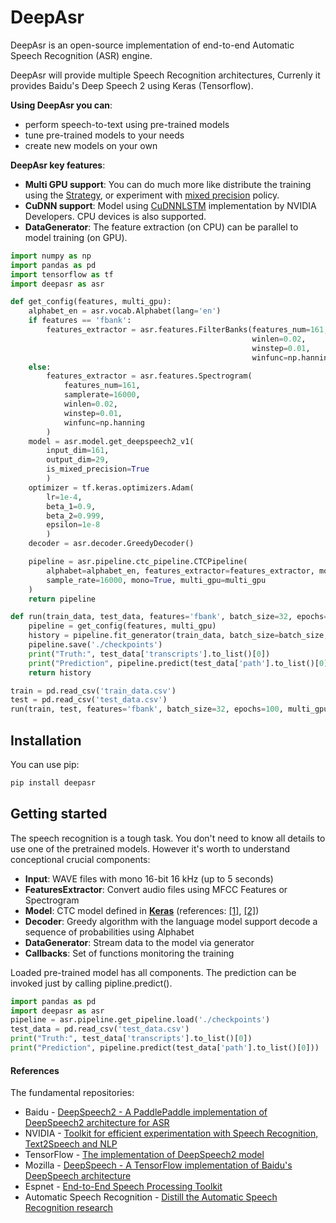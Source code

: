 # DeepAsr
DeepAsr is an open-source implementation of end-to-end Automatic Speech Recognition (ASR) engine. 

DeepAsr will provide multiple Speech Recognition architectures, Currenly it provides Baidu's Deep Speech 2 using Keras (Tensorflow).

**Using DeepAsr you can**:
- perform speech-to-text using pre-trained models
- tune pre-trained models to your needs
- create new models on your own 

**DeepAsr key features**:
- **Multi GPU support**: You can do much more like distribute the training using the [Strategy](https://www.tensorflow.org/guide/distributed_training), or experiment with [mixed precision](https://www.tensorflow.org/api_docs/python/tf/keras/mixed_precision/experimental/Policy) policy.
- **CuDNN support**: Model using [CuDNNLSTM](https://keras.io/layers/recurrent/) implementation by NVIDIA Developers. CPU devices is also supported.
- **DataGenerator**: The feature extraction (on CPU) can be parallel to model training (on GPU).


```python
import numpy as np
import pandas as pd
import tensorflow as tf
import deepasr as asr

def get_config(features, multi_gpu):
    alphabet_en = asr.vocab.Alphabet(lang='en')
    if features == 'fbank':
        features_extractor = asr.features.FilterBanks(features_num=161,
                                                      winlen=0.02,
                                                      winstep=0.01,
                                                      winfunc=np.hanning)
    else:
        features_extractor = asr.features.Spectrogram(
            features_num=161,
            samplerate=16000,
            winlen=0.02,
            winstep=0.01,
            winfunc=np.hanning
        )
    model = asr.model.get_deepspeech2_v1(
        input_dim=161,
        output_dim=29,
        is_mixed_precision=True
        )
    optimizer = tf.keras.optimizers.Adam(
        lr=1e-4,
        beta_1=0.9,
        beta_2=0.999,
        epsilon=1e-8
        )
    decoder = asr.decoder.GreedyDecoder()

    pipeline = asr.pipeline.ctc_pipeline.CTCPipeline(
        alphabet=alphabet_en, features_extractor=features_extractor, model=model, optimizer=optimizer, decoder=decoder,
        sample_rate=16000, mono=True, multi_gpu=multi_gpu
    )
    return pipeline

def run(train_data, test_data, features='fbank', batch_size=32, epochs=10, multi_gpu=True):
    pipeline = get_config(features, multi_gpu)
    history = pipeline.fit_generator(train_data, batch_size=batch_size, epochs=epochs)
    pipeline.save('./checkpoints')
    print("Truth:", test_data['transcripts'].to_list()[0])
    print("Prediction", pipeline.predict(test_data['path'].to_list()[0]))
    return history

train = pd.read_csv('train_data.csv')
test = pd.read_csv('test_data.csv')
run(train, test, features='fbank', batch_size=32, epochs=100, multi_gpu=True)
```

## Installation
You can use pip:
```bash
pip install deepasr
```

## Getting started
The speech recognition is a tough task. You don't need to know all details to use one of the pretrained models.
However it's worth to understand conceptional crucial components:
- **Input**: WAVE files with mono 16-bit 16 kHz (up to 5 seconds)
- **FeaturesExtractor**: Convert audio files using MFCC Features or Spectrogram
- **Model**: CTC model defined in [**Keras**](https://keras.io/) (references: [[1]](https://arxiv.org/abs/1412.5567), [[2]](https://arxiv.org/abs/1512.02595))
- **Decoder**: Greedy algorithm with the language model support decode a sequence of probabilities using Alphabet
- **DataGenerator**: Stream data to the model via generator
- **Callbacks**: Set of functions monitoring the training

Loaded pre-trained model has all components. The prediction can be invoked just by calling pipline.predict().

```python
import pandas as pd
import deepasr as asr
pipeline = asr.pipeline.get_pipeline.load('./checkpoints')
test_data = pd.read_csv('test_data.csv')
print("Truth:", test_data['transcripts'].to_list()[0])
print("Prediction", pipeline.predict(test_data['path'].to_list()[0]))
```

#### References

The fundamental repositories:
- Baidu - [DeepSpeech2 - A PaddlePaddle implementation of DeepSpeech2 architecture for ASR](https://github.com/PaddlePaddle/DeepSpeech)
- NVIDIA - [Toolkit for efficient experimentation with Speech Recognition, Text2Speech and NLP](https://nvidia.github.io/OpenSeq2Seq)
- TensorFlow - [The implementation of DeepSpeech2 model](https://github.com/tensorflow/models/tree/master/research/deep_speech)
- Mozilla - [DeepSpeech - A TensorFlow implementation of Baidu's DeepSpeech architecture](https://github.com/mozilla/DeepSpeech) 
- Espnet - [End-to-End Speech Processing Toolkit](https://github.com/espnet/espnet)
- Automatic Speech Recognition - [Distill the Automatic Speech Recognition research](https://github.com/rolczynski/Automatic-Speech-Recognition)